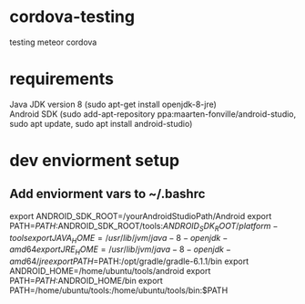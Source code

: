 # cordova-testing
testing meteor cordova

# requirements
Java JDK version 8 (sudo apt-get install openjdk-8-jre)<br>
Android SDK (sudo add-apt-repository ppa:maarten-fonville/android-studio, sudo apt update, sudo apt install android-studio)<br>

# dev enviorment setup
## Add enviorment vars to ~/.bashrc
export ANDROID_SDK_ROOT=/yourAndroidStudioPath/Android
export PATH=${PATH}:$ANDROID_SDK_ROOT/tools:$ANDROID_SDK_ROOT/platform-tools
export JAVA_HOME=/usr/lib/jvm/java-8-openjdk-amd64
export JRE_HOME=/usr/lib/jvm/java-8-openjdk-amd64/jre
export PATH=$PATH:/opt/gradle/gradle-6.1.1/bin
export ANDROID_HOME=/home/ubuntu/tools/android
export PATH=$PATH:$ANDROID_HOME/bin
export PATH=/home/ubuntu/tools:/home/ubuntu/tools/bin:$PATH
